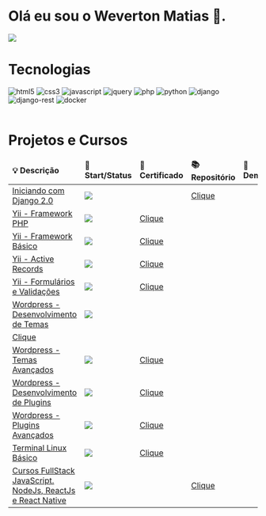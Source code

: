 <h1>
    Olá eu sou o Weverton Matias 🖖.
</h1>

<a href="https://www.linkedin.com/in/weverton-matias-09854416b/">
    <img src="https://img.shields.io/badge/LinkedIn-0077B5?style=for-the-badge&logo=linkedin&logoColor=white">
</a>

<h1>Tecnologias</h1>

<div style="display: inline_block">
    <img aling="center" alt="html5"
        src="https://img.shields.io/badge/HTML5-E34F26?style=for-the-badge&logo=html5&logoColor=white">
    <img aling="center" alt="css3"
        src="https://img.shields.io/badge/CSS3-1572B6?style=for-the-badge&logo=css3&logoColor=white">
    <img aling="center" alt="javascript"
        src="https://img.shields.io/badge/JavaScript-323330?style=for-the-badge&logo=javascript&logoColor=F7DF1E">
    <img aling="center" alt="jquery"
        src="https://img.shields.io/badge/jQuery-0769AD?style=for-the-badge&logo=jquery&logoColor=white">
    <img aling="center" alt="php"
        src="https://img.shields.io/badge/PHP-777BB4?style=for-the-badge&logo=php&logoColor=white">
    <img aling="center" alt="python"
        src="https://img.shields.io/badge/Python-14354C?style=for-the-badge&logo=python&logoColor=white">
    <img aling="center" alt="django"
        src="https://img.shields.io/badge/Django-092E20?style=for-the-badge&logo=django&logoColor=white">
    <img aling="center" alt="django-rest"
        src="https://img.shields.io/badge/django%20rest-ff1709?style=for-the-badge&logo=django&logoColor=white">
    <img aling="center" alt="docker"
        src="https://img.shields.io/badge/Docker-2CA5E0?style=for-the-badge&logo=docker&logoColor=white">
</div>
<br>
<h1>Projetos e Cursos</h1>
<table>
    <thead>
        <tr border: none;>
            <td><b>💡 Descrição</b></td>
            <td><b>🏁 Start/Status</b></td>
            <td><b>📜 Certificado</b></td>
            <td><b>📚 Repositório</b></td>
            <td><b>👀 Demonstração</b></td>
        </tr>
    </thead>
    <tbody>
        <tr>
            <td>
                <a href="https://github.com/wevertonmatias/curso-django-2.0">
                    Iniciando com Django 2.0
                </a>
            </td>
            <td>
                <img src="https://progress-bar.dev/100/?title=DEZ/2019">
            </td>
            <td>
                <a href="#"></a>
            </td>
            <td>
                <a href="https://github.com/wevertonmatias/curso-django-2.0">
                    Clique
                </a>
            </td>
            <td>
                <a href=""></a>
            </td>
        </tr>
        <tr>
            <td>
                <a href="certificados/Yii_Framework_PHP.pdf">
                    Yii - Framework PHP
                </a>
            </td>
            <td>
                <img src="https://progress-bar.dev/100/?title=FEV/2020">
            </td>
            <td>
                <a href="./certificados/Yii_Framework_PHP.pdf">
                    Clique
                </a>
            </td>
            <td><a href=""></a></td>
            <td><a href=""></a></td>
        </tr>
        <tr>
            <td>
                <a href="./certificados/yii2-basico.jpg">
                    Yii - Framework Básico
                </a>
            </td>
            <td>
                <img src="https://progress-bar.dev/100/?title=MAI/2020">
            </td>
            <td>
                <a href="./certificados/yii2-basico.jpg">
                    Clique
                </a>
            </td>
            <td><a href=""></a></td>
            <td><a href=""></a></td>
        </tr>
        <tr>
            <td>
                <a href="./certificados/yii2-active-records.jpg">
                    Yii - Active Records
                </a>
            </td>
            <td>
                <img src="https://progress-bar.dev/100/?title=MAI/2020">
            </td>
            <td>
                <a href="./certificados/yii2-active-records.jpg">
                    Clique
                </a>
            </td>
            <td><a href=""></a></td>
            <td><a href=""></a></td>
        </tr>
        <tr>
            <td>
                <a href="./certificados/yii2-formularios-e-validacoes.jpg">
                    Yii - Formulários e Validações
                </a>
            </td>
            <td>
                <img src="https://progress-bar.dev/100/?title=JUN/2020">
            </td>
            <td>
                <a href="./certificados/yii2-formularios-e-validacoes.jpg">
                    Clique
                </a>
            </td>
            <td><a href=""></a></td>
            <td><a href=""></a></td>
        </tr>
        <tr>
            <td>
                <a href="./certificados/desenvolvimento-de-temas-para-wordpress.jpg">
                    Wordpress - Desenvolvimento de Temas
                </a>
            </td>
            <td>
                <img src="https://progress-bar.dev/100/?title=JUN/2020">
            </td>
            <td><a href=""></a></td>
            <td><a href=""></a></td>
        </tr>
        <tr>
            <td>
                <a href="./certificados/desenvolvimento-de-temas-para-wordpress.jpg">
                    Clique
                </a>
            </td>
            <td><a href=""></a></td>
            <td><a href=""></a></td>
        </tr>
        <tr>
            <td>
                <a href="./certificados/temas-avancados-com-wordpress.jpg">
                    Wordpress - Temas Avançados
                </a>
            </td>
            <td>
                <img src="https://progress-bar.dev/100/?title=JUL/2020">
            </td>
            <td>
                <a href="./certificados/temas-avancados-com-wordpress.jpg">
                    Clique
                </a>
            </td>
            <td><a href=""></a></td>
            <td><a href=""></a></td>
        </tr>
        <tr>
            <td>
                <a href="./certificados/desenvolvimento-de-plugins-para-wordpress.jpg">
                    Wordpress - Desenvolvimento de Plugins
                </a>
            </td>
            <td>
                <img src="https://progress-bar.dev/100/?title=JUL/2020">
            </td>
            <td>
                <a href="./certificados/desenvolvimento-de-plugins-para-wordpress.jpg">
                    Clique
                </a>
            </td>
            <td><a href=""></a></td>
            <td><a href=""></a></td>
        </tr>
        <tr>
            <td>
                <a href="./certificados/plugins-avancados-com-wordpress.jpg">
                    Wordpress - Plugins Avançados
                </a>
            </td>
            <td>
                <img src="https://progress-bar.dev/100/?title=JUL/2020">
            </td>
            <td>
                <a href="./certificados/plugins-avancados-com-wordpress.jpg">
                    Clique
                </a>
            </td>
            <td><a href=""></a></td>
            <td><a href=""></a></td>
        </tr>
        <tr>
            <td>
                <a href="./certificados/terminal-no-linux-v2.jpg">
                    Terminal Linux Básico
                </a>
            </td>
            <td>
                <img src="https://progress-bar.dev/100/?title=JAN/2021">
            </td>
            <td>
                <a href="./certificados/terminal-no-linux-v2.jpg">
                    Clique
                </a>
            </td>
            <td><a href=""></a></td>
            <td><a href=""></a></td>
        </tr>
        <tr>
            <td>
                <a href="#">
                    Cursos FullStack JavaScript. NodeJs, ReactJs e React Native
                </a>
            </td>
            <td>
                <img src="https://progress-bar.dev/30/?title=JAN/2021">
            </td>
            <td>
                <a href="#">
                </a>
            </td>
            <td><a href="https://github.com/wevertonmatias/fullstack_javascript">Clique</a></td>
            <td><a href=""></a></td>
        </tr>
    </tbody>
</table>
